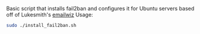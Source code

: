 Basic script that installs fail2ban and configures it for Ubuntu servers based off of Lukesmith's [emailwiz](https://github.com/LukeSmithxyz/emailwiz/blob/master/emailwiz.sh)
Usage: 

```sh
sudo ./install_fail2ban.sh
```
